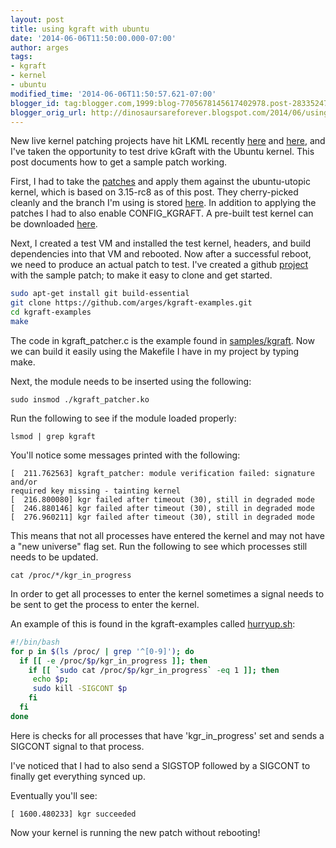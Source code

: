 ```yaml
---
layout: post
title: using kgraft with ubuntu
date: '2014-06-06T11:50:00.000-07:00'
author: arges
tags:
- kgraft
- kernel
- ubuntu
modified_time: '2014-06-06T11:50:57.621-07:00'
blogger_id: tag:blogger.com,1999:blog-7705678145617402978.post-2833524714529676554
blogger_orig_url: http://dinosaursareforever.blogspot.com/2014/06/using-kgraft-with-ubuntu.html
---
```


New live kernel patching projects have hit LKML recently [here][1] and
[here][2], and I've taken the opportunity to test drive kGraft with the Ubuntu
kernel. This post documents how to get a sample patch working.

First, I had to take the [patches][3] and apply them against the
ubuntu-utopic kernel, which is based on 3.15-rc8 as of this post. They
cherry-picked cleanly and the branch I'm using is stored [here][4]. In addition
to applying the patches I had to also enable CONFIG_KGRAFT. A pre-built test
kernel can be downloaded [here][5].

Next, I created a test VM and installed the test kernel, headers, and build
dependencies into that VM and rebooted. Now after a successful reboot, we need
to produce an actual patch to test. I've created a github [project][6] with the
sample patch; to make it easy to clone and get started.

~~~bash
sudo apt-get install git build-essential
git clone https://github.com/arges/kgraft-examples.git
cd kgraft-examples
make
~~~

The code in kgraft_patcher.c is the example found in [samples/kgraft][7]. Now we
can build it easily using the Makefile I have in my project by typing make.

Next, the module needs to be inserted using the following:

~~~
sudo insmod ./kgraft_patcher.ko
~~~

Run the following to see if the module loaded properly:

~~~
lsmod | grep kgraft
~~~

You'll notice some messages printed with the following:

~~~
[  211.762563] kgraft_patcher: module verification failed: signature and/or
required key missing - tainting kernel
[  216.800080] kgr failed after timeout (30), still in degraded mode
[  246.880146] kgr failed after timeout (30), still in degraded mode
[  276.960211] kgr failed after timeout (30), still in degraded mode
~~~

This means that not all processes have entered the kernel and may not have a
"new universe" flag set.  Run the following to see which processes still needs
to be updated.

~~~
cat /proc/*/kgr_in_progress
~~~

In order to get all processes to enter the kernel sometimes a signal needs to be
sent to get the process to enter the kernel.

An example of this is found in the kgraft-examples called [hurryup.sh][6]:

~~~bash
#!/bin/bash
for p in $(ls /proc/ | grep '^[0-9]'); do
  if [[ -e /proc/$p/kgr_in_progress ]]; then
    if [[ `sudo cat /proc/$p/kgr_in_progress` -eq 1 ]]; then
     echo $p;
     sudo kill -SIGCONT $p
    fi
  fi
done
~~~

Here is checks for all processes that have 'kgr_in_progress' set and sends a
SIGCONT signal to that process. 

I've noticed that I had to also send a SIGSTOP followed by a SIGCONT to finally
get everything synced up.

Eventually you'll see:

~~~
[ 1600.480233] kgr succeeded
~~~

Now your kernel is running the new patch without rebooting!

[1]: https://lkml.org/lkml/2014/4/30/477
[2]: https://lkml.org/lkml/2014/5/1/273
[3]: https://git.kernel.org/cgit/linux/kernel/git/jirislaby/kgraft.git/
[4]: http://zinc.ubuntu.com/git?p=arges/ubuntu-utopic.git;a=shortlog;h=refs/heads/kgraft-utopic
[5]: http://people.canonical.com/~arges/kgraft-utopic/
[6]: https://github.com/arges/kgraft-examples
[7]: https://git.kernel.org/cgit/linux/kernel/git/jirislaby/kgraft.git/tree/samples/kgraft/kgraft_patcher.c?h=kgraft
[8]: https://git.kernel.org/cgit/linux/kernel/git/jirislaby/kgraft.git/tree/tools/kgraft/create-stub.sh?h=kgraft


